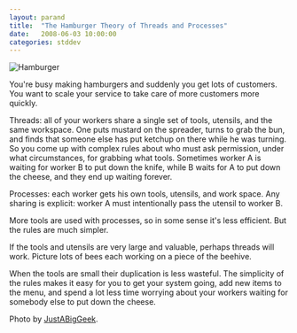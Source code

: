 ```yaml
---
layout: parand
title:  "The Hamburger Theory of Threads and Processes"
date:   2008-06-03 10:00:00
categories: stddev
---
```

![Hamburger](/web/20101222043127im_/http://farm4.static.flickr.com/3103/2516409131_a7770858bf_m_d.jpg)

You're busy making hamburgers and suddenly you get lots of customers. You want to scale your service to take care of more customers more quickly.

Threads: all of your workers share a single set of tools, utensils, and the same workspace. One puts mustard on the spreader, turns to grab the bun, and finds that someone else has put ketchup on there while he was turning. So you come up with complex rules about who must ask permission, under what circumstances, for grabbing what tools. Sometimes worker A is waiting for worker B to put down the knife, while B waits for A to put down the cheese, and they end up waiting forever.

Processes: each worker gets his own tools, utensils, and work space. Any sharing is explicit: worker A must intentionally pass the utensil to worker B.

More tools are used with processes, so in some sense it's less efficient. But the rules are much simpler.

If the tools and utensils are very large and valuable, perhaps threads will work. Picture lots of bees each working on a piece of the beehive.

When the tools are small their duplication is less wasteful. The simplicity of the rules makes it easy for you to get your system going, add new items to the menu, and spend a lot less time worrying about your workers waiting for somebody else to put down the cheese.

Photo by [JustABigGeek](/web/20101222043127/http://flickr.com/photos/justabiggeek/).
